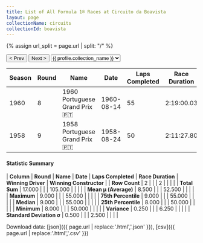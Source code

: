 ```yaml
---
title: List of All Formula 1® Races at Circuito da Boavista
layout: page
collectionName: circuits
collectionId: boavista
---
```


{% assign url_split = page.url | split: "/" %}
<div id="collection-navigation">
<button onclick="selector.options[selector.selectedIndex-1].value && (window.location = selector.options[selector.selectedIndex-1].value);">&lt; Prev</button>
<button onclick="selector.options[selector.selectedIndex+1].value && (window.location = selector.options[selector.selectedIndex+1].value);">Next &gt;</button>
<select id="selector" onchange="this.options[this.selectedIndex].value && (window.location = this.options[this.selectedIndex].value);">
  {% for collectionId in site.data[page.collectionName].refs %}
    {% if collectionId == page.collectionId %}
      {% assign selected = "selected" %}
    {% else %}
      {% assign selected = "" %}
    {% endif %}
    {% assign profile = site.data[page.collectionName][collectionId].profile %}
    <option value="/f1/{{ page.collectionName }}/{{ collectionId }}/{{ url_split[4] }}" {{ selected }}>{{ profile.collection_name }}</option>
  {% endfor %}
</select>
</div>

| Season | Round | Name | Date | Laps Completed | Race Duration | Winning Driver | Winning Constructor |
|--|--|--|--|--|--|--|--|
| 1960 | 8 | 1960 Portuguese Grand Prix 🇵🇹 | 1960-08-14 | 55 | 2:19:00.03 | Jack Brabham 🇦🇺 | Cooper-Climax 🇬🇧 |
| 1958 | 9 | 1958 Portuguese Grand Prix 🇵🇹 | 1958-08-24 | 50 | 2:11:27.80 | Stirling Moss 🇬🇧 | Vanwall 🇬🇧 |

#### Statistic Summary

| **Column** | **Round** | **Name** | **Date** | **Laps Completed** | **Race Duration** | **Winning Driver** | **Winning Constructor** |
| **Row Count** | 2 |  |  | 2 |  |  |  |
| **Total Sum** | 17.000 |  |  | 105.000 |  |  |  |
| **Mean μ (Average)** | 8.500 |  |  | 52.500 |  |  |  |
| **Maximum** | 9.000 |  |  | 55.000 |  |  |  |
| **75th Percentile** | 9.000 |  |  | 55.000 |  |  |  |
| **Median** | 9.000 |  |  | 55.000 |  |  |  |
| **25th Percentile** | 8.000 |  |  | 50.000 |  |  |  |
| **Minimum** | 8.000 |  |  | 50.000 |  |  |  |
| **Variance** | 0.250 |  |  | 6.250 |  |  |  |
| **Standard Deviation σ** | 0.500 |  |  | 2.500 |  |  |  |

Download data: [json]({{ page.url | replace:'.html','.json' }}), [csv]({{ page.url | replace:'.html','.csv' }})
